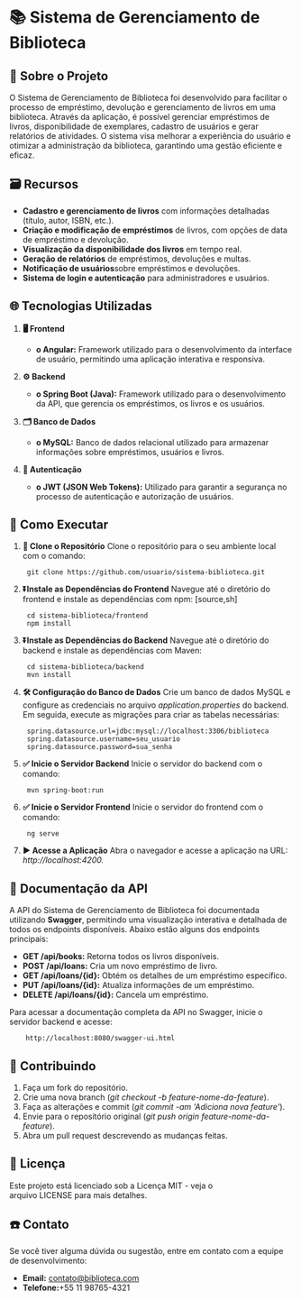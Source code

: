 # 📚 Sistema de Gerenciamento de Biblioteca

## 📖 Sobre o Projeto

O Sistema de Gerenciamento de Biblioteca foi desenvolvido para facilitar o processo de empréstimo, 
devolução e gerenciamento de livros em uma  biblioteca. Através da aplicação, é possível gerenciar
empréstimos de livros, disponibilidade de exemplares, cadastro de usuários e gerar relatórios de
atividades. O sistema visa melhorar a experiência do usuário e otimizar a administração da biblioteca, 
garantindo uma gestão eficiente e eficaz.

## 🗃️ Recursos

- **Cadastro e gerenciamento de livros** com informações detalhadas
(título, autor, ISBN, etc.).
- **Criação e modificação de empréstimos** de livros, com opções de data
de empréstimo e devolução.
- **Visualização da disponibilidade dos livros** em tempo real.
- **Geração de relatórios** de empréstimos, devoluções e multas.
- **Notificação de usuários**sobre empréstimos e devoluções.
- **Sistema de login e autenticação** para administradores e usuários.

## 🌐 Tecnologias Utilizadas

1. **🖥️ Frontend**
    - **o Angular:** Framework utilizado para o desenvolvimento da
interface de usuário, permitindo uma aplicação interativa e
responsiva.

2. **⚙️ Backend**
    - **o Spring Boot (Java):** Framework utilizado para o desenvolvimento
da API, que gerencia os empréstimos, os livros e os usuários.

3. **🗂️ Banco de Dados**
    - **o MySQL:** Banco de dados relacional utilizado para armazenar
informações sobre empréstimos, usuários e livros.

4. **🔐 Autenticação**
    - **o JWT (JSON Web Tokens):** Utilizado para garantir a segurança
no processo de autenticação e autorização de usuários.

## 📌 Como Executar

1. **👥 Clone o Repositório**
Clone o repositório para o seu ambiente local com o comando:

        git clone https://github.com/usuario/sistema-biblioteca.git

2. **⏬Instale as Dependências do Frontend**
Navegue até o diretório do frontend e instale as dependências com npm:
[source,sh]

        cd sistema-biblioteca/frontend
        npm install
        
3. **⏬Instale as Dependências do Backend**
Navegue até o diretório do backend e instale as dependências com Maven:

        cd sistema-biblioteca/backend
        mvn install

4. **🛠️ Configuração do Banco de Dados**
Crie um banco de dados MySQL e configure as credenciais no
arquivo *application.properties* do backend. Em seguida, execute as
migrações para criar as tabelas necessárias:

        spring.datasource.url=jdbc:mysql://localhost:3306/biblioteca
        spring.datasource.username=seu_usuario
        spring.datasource.password=sua_senha
        
5. **✅ Inicie o Servidor Backend**
Inicie o servidor do backend com o comando:

        mvn spring-boot:run
        
6. **✅ Inicie o Servidor Frontend**
Inicie o servidor do frontend com o comando:

        ng serve
        
7. **▶️ Acesse a Aplicação**
Abra o navegador e acesse a aplicação na URL: *http://localhost:4200.*

## 📝 Documentação da API

A API do Sistema de Gerenciamento de Biblioteca foi documentada
utilizando **Swagger**, permitindo uma visualização interativa e detalhada de
todos os endpoints disponíveis. Abaixo estão alguns dos endpoints principais:

- **GET /api/books:** Retorna todos os livros disponíveis.
- **POST /api/loans:** Cria um novo empréstimo de livro.
- **GET /api/loans/{id}:** Obtém os detalhes de um empréstimo específico.
- **PUT /api/loans/{id}:** Atualiza informações de um empréstimo.
- **DELETE /api/loans/{id}:** Cancela um empréstimo.

Para acessar a documentação completa da API no Swagger, inicie o servidor
backend e acesse:

        http://localhost:8080/swagger-ui.html
    
## 🤝 Contribuindo

1. Faça um fork do repositório.
2. Crie uma nova branch (*git checkout -b feature-nome-da-feature*).
3. Faça as alterações e commit (*git commit -am &#39;Adiciona nova feature&#39;*).
4. Envie para o repositório original (*git push origin feature-nome-da-feature*).
5. Abra um pull request descrevendo as mudanças feitas.

## 📌 Licença

Este projeto está licenciado sob a Licença MIT - veja o arquivo LICENSE para
mais detalhes.

## ☎️ Contato
Se você tiver alguma dúvida ou sugestão, entre em contato com a equipe de
desenvolvimento:
- **Email:** contato@biblioteca.com
- **Telefone:**+55 11 98765-4321
